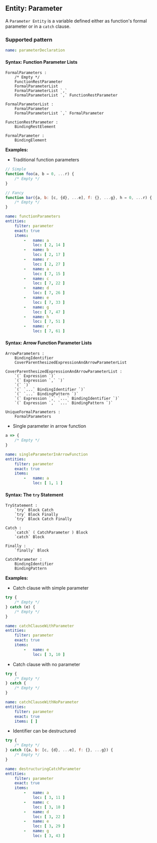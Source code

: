 ## Entity: Parameter

A `Parameter Entity` is a variable defined either as function's
formal parameter or in a `catch` clause.

### Supported pattern

```yaml
name: parameterDeclaration
```

#### Syntax: Function Parameter Lists

```text
FormalParameters :
    /* Empty */
    FunctionRestParameter
    FormalParameterList
    FormalParameterList `,`
    FormalParameterList `,` FunctionRestParameter

FormalParameterList :
    FormalParameter
    FormalParameterList `,` FormalParameter

FunctionRestParameter :
    BindingRestElement

FormalParameter :
    BindingElement
```

**Examples:**

* Traditional function
  parameters <a name="und_confused_params" />

```js
// Simple
function foo(a, b = 0, ...r) {
    /* Empty */
}

// Fancy
function bar({a, b: [c, {d}, ...e], f: {}, ...g}, h = 0, ...r) {
    /* Empty */
}
```

```yaml
name: functionParameters
entities:
    filter: parameter
    exact: true
    items:
        -   name: a
            loc: [ 2, 14 ]
        -   name: b
            loc: [ 2, 17 ]
        -   name: r
            loc: [ 2, 27 ]
        -   name: a
            loc: [ 7, 15 ]
        -   name: c
            loc: [ 7, 22 ]
        -   name: d
            loc: [ 7, 26 ]
        -   name: e
            loc: [ 7, 33 ]
        -   name: g
            loc: [ 7, 47 ]
        -   name: h
            loc: [ 7, 51 ]
        -   name: r
            loc: [ 7, 61 ]
```

#### Syntax: Arrow Function Parameter Lists

```text
ArrowParameters :
    BindingIdentifier
    CoverParenthesizedExpressionAndArrowParameterList

CoverParenthesizedExpressionAndArrowParameterList :
    `(` Expression `)`
    `(` Expression `,` `)`
    `(` `)`
    `(` `...` BindingIdentifier `)`
    `(` `...` BindingPattern `)`
    `(` Expression `,` `...` BindingIdentifier `)`
    `(` Expression `,` `...` BindingPattern `)`

UniqueFormalParameters :
    FormalParameters
```

* Single parameter in arrow function

```js
a => {
    /* Empty */
}
```

```yaml
name: singleParameterInArrowFunction
entities:
    filter: parameter
    exact: true
    items:
        -   name: a
            loc: [ 1, 1 ]
```

#### Syntax: The `try` Statement

```text
TryStatement :
    `try` Block Catch
    `try` Block Finally
    `try` Block Catch Finally

Catch :
    `catch` ( CatchParameter ) Block
    `catch` Block

Finally :
    `finally` Block

CatchParameter :
    BindingIdentifier
    BindingPattern
```

**Examples:**

* Catch clause with simple parameter <a name="und_catch_param" />

```js
try {
    /* Empty */
} catch (e) {
    /* Empty */
}
```

```yaml
name: catchClauseWithParameter
entities:
    filter: parameter
    exact: true
    items:
        -   name: e
            loc: [ 3, 10 ]
```

* Catch clause with no parameter

```js
try {
    /* Empty */
} catch {
    /* Empty */
}
```

```yaml
name: catchClauseWithNoParameter
entities:
    filter: parameter
    exact: true
    items: [ ]
```

* Identifier can be destructured

```js
try {
    /* Empty */
} catch ({a, b: [c, {d}, ...e], f: {}, ...g}) {
    /* Empty */
}
```

```yaml
name: destructuringCatchParameter
entities:
    filter: parameter
    exact: true
    items:
        -   name: a
            loc: [ 3, 11 ]
        -   name: c
            loc: [ 3, 18 ]
        -   name: d
            loc: [ 3, 22 ]
        -   name: e
            loc: [ 3, 29 ]
        -   name: g
            loc: [ 3, 43 ]
```
